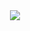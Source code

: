 <!DOCTYPE html>
<html lang="pt-br">
<head>
	<meta charset="UTF-8">
	<meta http-equiv="X-UA-Compatible" content="IE=edge">
	<meta name="viewport" content="width=device-width, initial-scale=1.0">
        <style>
		body {
			width: 100%;
			heigth: 100%;
			display: flex;
			justify-content: center;
		}
       </style>
</head>
<body>
	<img src='./src/imgs/logo.png'></img>
</body>
</html>
